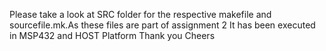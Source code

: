 Please take a look at SRC folder for the respective makefile and sourcefile.mk.As these files are part of assignment 2
It has been executed in MSP432 and HOST Platform
Thank you
Cheers
